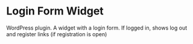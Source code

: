 Login Form Widget
=================

WordPress plugin. A widget with a login form. If logged in, shows log out and register links (if registration is open)
